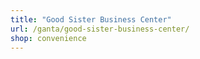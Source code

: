 ```yaml
---
title: "Good Sister Business Center"
url: /ganta/good-sister-business-center/
shop: convenience
---
```


